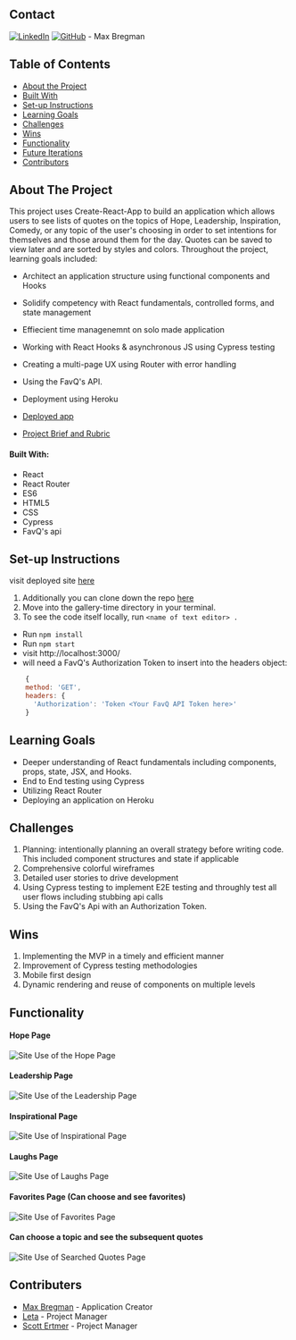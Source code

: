 ## Contact  

[![LinkedIn](https://img.shields.io/badge/-LinkedIn-black.svg?style=flat-square&logo=linkedin&colorB=555)](https://www.linkedin.com/in/max-bregman-216063203/) [![GitHub](https://img.shields.io/badge/GitHub-black.svg?&style=flat-square&logo=github&logoColor=white)](https://github.com/Max9545) - Max Bregman


## Table of Contents

- [About the Project](#about-the-project)
- [Built With](#built-with)
- [Set-up Instructions](#set-up-instructions)
- [Learning Goals](#learning-goals)
- [Challenges](#challenges)
- [Wins](#wins)
- [Functionality](#functionality)
- [Future Iterations](#future-iterations)
- [Contributors](#contributors)


## About The Project

This project uses Create-React-App to build an application which allows users to see lists of quotes on the topics of Hope, Leadership, Inspiration, Comedy, or any topic of the user's choosing in order to set intentions for themselves and those around them for the day. Quotes can be saved to view later and are sorted by styles and colors. Throughout the project, learning goals included:

- Architect an application structure using functional components and Hooks
- Solidify competency with React fundamentals, controlled forms, and state management
- Effiecient time managenemnt on solo made application 
- Working with React Hooks & asynchronous JS using Cypress testing
- Creating a multi-page UX using Router with error handling
- Using the FavQ's API.
- Deployment using Heroku

- [Deployed app](https://inspire-finder.herokuapp.com)
- [Project Brief and Rubric](https://frontend.turing.edu/projects/module-3/niche-audience.html)


#### Built With:

- React
- React Router
- ES6
- HTML5
- CSS
- Cypress
- FavQ's api

## Set-up Instructions

visit deployed site [here](https://inspire-finder.herokuapp.com/favorites)

1. Additionally you can clone down the repo [here](https://github.com/Max9545/inspire-finder)
2. Move into the gallery-time directory in your terminal.
3. To see the code itself locally, run `<name of text editor> .`
- Run `npm install`
- Run `npm start`
- visit http://localhost:3000/
- will need a FavQ's Authorization Token to insert into the headers object:

```javascript
    {
    method: 'GET',
    headers: {
      'Authorization': 'Token <Your FavQ API Token here>'    
    }
```

## Learning Goals

- Deeper understanding of React fundamentals including components, props, state, JSX, and Hooks.
- End to End testing using Cypress
- Utilizing React Router
- Deploying an application on Heroku

## Challenges

1. Planning: intentionally planning an overall strategy before writing code. This included component structures and state if applicable
2. Comprehensive colorful wireframes
3. Detailed user stories to drive development  
4. Using Cypress testing to implement E2E testing and throughly test all user flows including stubbing api calls
5. Using the FavQ's Api with an Authorization Token.

## Wins

1. Implementing the MVP in a timely and efficient manner
2. Improvement of Cypress testing methodologies 
3. Mobile first design
4. Dynamic rendering and reuse of components on multiple levels 

## Functionality

#### Hope Page
![Site Use of the Hope Page](https://media.giphy.com/media/Nu99wE2nocJwQ1NyMf/giphy.gif)

#### Leadership Page
![Site Use of the Leadership Page](https://media.giphy.com/media/PZD9f02O5sCLbOqQau/giphy.gif)

#### Inspirational Page
![Site Use of Inspirational Page](https://media.giphy.com/media/XTObAS1k9gRc4KgYxY/giphy.gif)

#### Laughs Page
![Site Use of Laughs Page](https://media.giphy.com/media/VwEgntWUr8WjjMUmgI/giphy.gif)

#### Favorites Page (Can choose and see favorites)
![Site Use of Favorites Page](https://media.giphy.com/media/fgkfwAJAzKPvLOfbmR/giphy.gif)

#### Can choose a topic and see the subsequent quotes 
![Site Use of Searched Quotes Page](https://media.giphy.com/media/KYagOGBdL2ywTmFpeO/giphy.gif)

## Contributers

* [Max Bregman](https://github.com/Max9545) - Application Creator
* [Leta](https://github.com/letakeane) - Project Manager
* [Scott Ertmer](https://github.com/sertmer) - Project Manager
